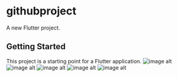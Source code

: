 # githubproject

A new Flutter project.

## Getting Started

This project is a starting point for a Flutter application.
![image alt](https://github.com/dharmikv25/github-issue-checke/blob/31b72c68bdd80176fb9404233e9ff12d86aaeeba/first%20view.jpg)
<br>
![image alt](https://github.com/dharmikv25/github-issue-checke/blob/c4228368c99efbfce09c08a52badc5b0f868a351/screen%20drawerButton.jpg)
![image alt](https://github.com/dharmikv25/github-issue-checke/blob/31b72c68bdd80176fb9404233e9ff12d86aaeeba/first%20view.jpg)
![image alt](https://github.com/dharmikv25/github-issue-checke/blob/31b72c68bdd80176fb9404233e9ff12d86aaeeba/first%20view.jpg)
![image alt](https://github.com/dharmikv25/github-issue-checke/blob/31b72c68bdd80176fb9404233e9ff12d86aaeeba/first%20view.jpg)
